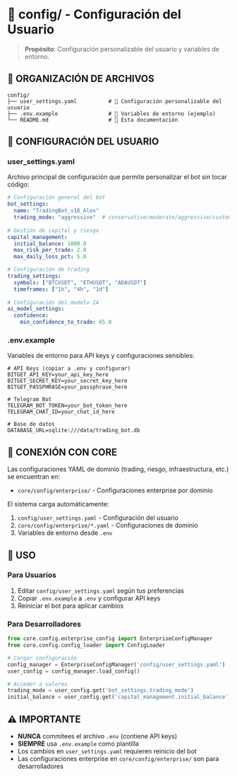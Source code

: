 # 📁 config/ - Configuración del Usuario

> **Propósito**: Configuración personalizable del usuario y variables de entorno.

## 🎯 ORGANIZACIÓN DE ARCHIVOS

```
config/
├── user_settings.yaml          # 👤 Configuración personalizable del usuario
├── .env.example                # 🔐 Variables de entorno (ejemplo)
└── README.md                   # 📄 Esta documentación
```

## 🔧 CONFIGURACIÓN DEL USUARIO

### **user_settings.yaml**
Archivo principal de configuración que permite personalizar el bot sin tocar código:

```yaml
# Configuración general del bot
bot_settings:
  name: "TradingBot_v10_Alex"
  trading_mode: "aggressive"  # conservative/moderate/aggressive/custom
  
# Gestión de capital y riesgo
capital_management:
  initial_balance: 1000.0
  max_risk_per_trade: 2.0
  max_daily_loss_pct: 5.0

# Configuración de trading
trading_settings:
  symbols: ["BTCUSDT", "ETHUSDT", "ADAUSDT"]
  timeframes: ["1h", "4h", "1d"]
  
# Configuración del modelo IA
ai_model_settings:
  confidence:
    min_confidence_to_trade: 65.0
```

### **.env.example**
Variables de entorno para API keys y configuraciones sensibles:

```env
# API Keys (copiar a .env y configurar)
BITGET_API_KEY=your_api_key_here
BITGET_SECRET_KEY=your_secret_key_here
BITGET_PASSPHRASE=your_passphrase_here

# Telegram Bot
TELEGRAM_BOT_TOKEN=your_bot_token_here
TELEGRAM_CHAT_ID=your_chat_id_here

# Base de datos
DATABASE_URL=sqlite:///data/trading_bot.db
```

## 🔗 CONEXIÓN CON CORE

Las configuraciones YAML de dominio (trading, riesgo, infraestructura, etc.) se encuentran en:
- `core/config/enterprise/` - Configuraciones enterprise por dominio

El sistema carga automáticamente:
1. `config/user_settings.yaml` - Configuración del usuario
2. `core/config/enterprise/*.yaml` - Configuraciones de dominio
3. Variables de entorno desde `.env`

## 🚀 USO

### **Para Usuarios**
1. Editar `config/user_settings.yaml` según tus preferencias
2. Copiar `.env.example` a `.env` y configurar API keys
3. Reiniciar el bot para aplicar cambios

### **Para Desarrolladores**
```python
from core.config.enterprise_config import EnterpriseConfigManager
from core.config.config_loader import ConfigLoader

# Cargar configuración
config_manager = EnterpriseConfigManager('config/user_settings.yaml')
user_config = config_manager.load_config()

# Acceder a valores
trading_mode = user_config.get('bot_settings.trading_mode')
initial_balance = user_config.get('capital_management.initial_balance')
```

## ⚠️ IMPORTANTE

- **NUNCA** commitees el archivo `.env` (contiene API keys)
- **SIEMPRE** usa `.env.example` como plantilla
- Los cambios en `user_settings.yaml` requieren reinicio del bot
- Las configuraciones enterprise en `core/config/enterprise/` son para desarrolladores
